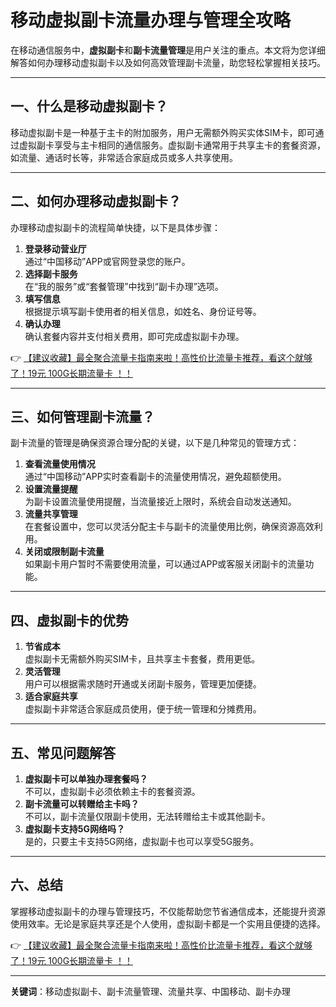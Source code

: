# 移动虚拟副卡流量办理与管理全攻略

在移动通信服务中，**虚拟副卡**和**副卡流量管理**是用户关注的重点。本文将为您详细解答如何办理移动虚拟副卡以及如何高效管理副卡流量，助您轻松掌握相关技巧。

---

## 一、什么是移动虚拟副卡？

移动虚拟副卡是一种基于主卡的附加服务，用户无需额外购买实体SIM卡，即可通过虚拟副卡享受与主卡相同的通信服务。虚拟副卡通常用于共享主卡的套餐资源，如流量、通话时长等，非常适合家庭成员或多人共享使用。

---

## 二、如何办理移动虚拟副卡？

办理移动虚拟副卡的流程简单快捷，以下是具体步骤：

1. **登录移动营业厅**  
   通过“中国移动”APP或官网登录您的账户。
2. **选择副卡服务**  
   在“我的服务”或“套餐管理”中找到“副卡办理”选项。
3. **填写信息**  
   根据提示填写副卡使用者的相关信息，如姓名、身份证号等。
4. **确认办理**  
   确认套餐内容并支付相关费用，即可完成虚拟副卡办理。

👉 [【建议收藏】最全聚合流量卡指南来啦！高性价比流量卡推荐，看这个就够了！19元 100G长期流量卡 ！！](https://bit.ly/Liuliangka)

---

## 三、如何管理副卡流量？

副卡流量的管理是确保资源合理分配的关键，以下是几种常见的管理方式：

1. **查看流量使用情况**  
   通过“中国移动”APP实时查看副卡的流量使用情况，避免超额使用。
2. **设置流量提醒**  
   为副卡设置流量使用提醒，当流量接近上限时，系统会自动发送通知。
3. **流量共享管理**  
   在套餐设置中，您可以灵活分配主卡与副卡的流量使用比例，确保资源高效利用。
4. **关闭或限制副卡流量**  
   如果副卡用户暂时不需要使用流量，可以通过APP或客服关闭副卡的流量功能。

---

## 四、虚拟副卡的优势

1. **节省成本**  
   虚拟副卡无需额外购买SIM卡，且共享主卡套餐，费用更低。
2. **灵活管理**  
   用户可以根据需求随时开通或关闭副卡服务，管理更加便捷。
3. **适合家庭共享**  
   虚拟副卡非常适合家庭成员使用，便于统一管理和分摊费用。

---

## 五、常见问题解答

1. **虚拟副卡可以单独办理套餐吗？**  
   不可以，虚拟副卡必须依赖主卡的套餐资源。
2. **副卡流量可以转赠给主卡吗？**  
   不可以，副卡流量仅限副卡使用，无法转赠给主卡或其他副卡。
3. **虚拟副卡支持5G网络吗？**  
   是的，只要主卡支持5G网络，虚拟副卡也可以享受5G服务。

---

## 六、总结

掌握移动虚拟副卡的办理与管理技巧，不仅能帮助您节省通信成本，还能提升资源使用效率。无论是家庭共享还是个人使用，虚拟副卡都是一个实用且便捷的选择。

👉 [【建议收藏】最全聚合流量卡指南来啦！高性价比流量卡推荐，看这个就够了！19元 100G长期流量卡 ！！](https://bit.ly/Liuliangka)

---

**关键词**：移动虚拟副卡、副卡流量管理、流量共享、中国移动、副卡办理
